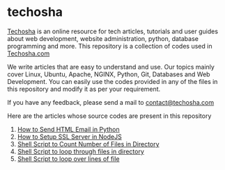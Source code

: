 # techosha
[Techosha](https://techosha.com) is an online resource for tech articles, tutorials and user guides about web development, website administration, python, database programming and more.
This repository is a collection of codes used in [Techosha.com](https://techosha.com)

We write articles that are easy to understand and use. Our topics mainly cover Linux, Ubuntu, Apache, NGINX, Python, Git, Databases and Web Development. You can easily use the codes provided in any of the files in this repository and modify it as per your requirement.

If you have any feedback, please send a mail to contact@techosha.com

Here are the articles whose source codes are present in this repository
1. [How to Send HTML Email in Python](https://techosha.com/how-to-send-html-mail-using-python/)
2. [How to Setup SSL Server in NodeJS](https://techosha.com/how-to-setup-ssl-https-in-nodejs-server/)
3. [Shell Script to Count Number of Files in Directory](https://techosha.com/shell-script-to-count-number-of-files-in-directory/)
4. [Shell Script to loop through files in directory](https://techosha.com/shell-script-to-loop-through-files-in-a-directory/)
5. [Shell Script to loop over lines of file](https://techosha.com/how-to-loop-over-lines-of-file-in-bash/)
